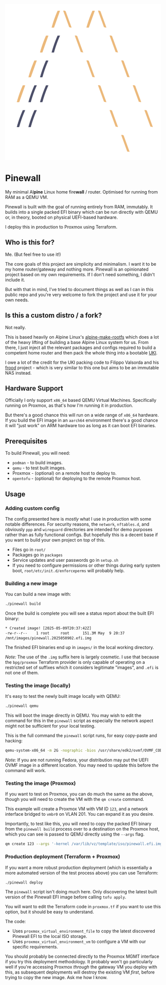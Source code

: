 ![Pinewall Logo](logo.svg)

# Pinewall
My minimal Al**pine** Linux home fire**wall** / router. Optimised for running from RAM as a QEMU VM.

Pinewall is built with the goal of running entirely from RAM, immutably. It builds into a single packed EFI binary which can be run directly with QEMU or, in theory, booted on physical UEFI-based hardware.

I deploy this in production to Proxmox using Terraform.

## Who is this for?
Me. (But feel free to use it!)

The core goals of this project are simplicity and minimalism. I want it to be my home router/gateway and nothing more. Pinewall is an opinionated project based on my own requirements. If I don't need something, I didn't include it.

But with that in mind, I've tried to document things as well as I can in this public repo and you're very welcome to fork the project and use it for your own needs.

## Is this a custom distro / a fork?
Not really.

This is based heavily on Alpine Linux's [alpine-make-rootfs](https://github.com/alpinelinux/alpine-make-rootfs) which does a lot of the heavy lifting of building a base Alpine Linux system for us. From there, I just inject all the relevant packages and configs required to build a competent home router and then pack the whole thing into a bootable [UKI](https://wiki.archlinux.org/title/Unified_kernel_image).

I owe a lot of the credit for the UKI packing code to Filippo Valsorda and his [frood](https://words.filippo.io/dispatches/frood/) project - which is very similar to this one but aims to be an immutable NAS instead.

## Hardware Support
Officially I only support `x86_64` based QEMU Virtual Machines. Specifically running on Proxmox, as that's how I'm running it in production.

But there's a good chance this will run on a wide range of `x86_64` hardware. If you build the EFI image in an `aarch64` environment there's a good chance it will "just work" on ARM hardware too as long as it can boot EFI binaries.

## Prerequisites
To build Pinewall, you will need:
* `podman` - to build images.
* `qemu` - to test built images.
* Proxmox - (optional) on a remote host to deploy to.
* `opentofu` - (optional) for deploying to the remote Proxmox host.

## Usage
### Adding custom config
The config presented here is _mostly_ what I use in production with some notable differences. For security reasons, the `network`, `nftables.d`, and obviously `ppp` and `wireguard` directories are intended for demo purposes rather than as fully functional configs. But hopefully this is a decent base if you want to build your own project on top of this.

* Files go in `root/`
* Packages go in `packages`
* Service updates and user passwords go in `setup.sh`
* If you need to configure permissions or other things during early system boot, `root/etc/init.d/enforceperms` will probably help.

### Building a new image
You can build a new image with:

```sh
./pinewall build
```

Once the build is complete you will see a status report about the built EFI binary:

```text
* Created image! [2025-05-09T20:37:42Z]
-rw-r--r--    1 root     root      151.3M May  9 20:37 /mnt/images/pinewall.2025050902.efi.img
```

The finished EFI binaries end up in `images/` in the local working directory.

_Note:_ The use of the `.img` suffix here is largely cosmetic. I use that because the `bpg/proxmox` Terraform provider is only capable of operating on a restricted set of suffixes which it considers legitimate "images", and `.efi` is not one of them.

### Testing the image (locally)
It's easy to test the newly built image locally with QEMU:

```sh
./pinewall qemu
```

This will boot the image directly in QEMU. You may wish to edit the command for this in the `pinewall` script as especially the network aspect might not be sufficient for your local testing.

This is the full command the `pinewall` script runs, for easy copy-paste and hacking:

```sh
qemu-system-x86_64 -m 2G -nographic -bios /usr/share/edk2/ovmf/OVMF_CODE.fd -kernel images/"$image" -device virtio-net,netdev=nic -netdev user,hostname=pinewall,id=nic
```

_Note:_ If you are not running Fedora, your distribution may put the UEFI OVMF image in a different location. You may need to update this before the command will work.

### Testing the image (Proxmox)
If you want to test on Proxmox, you can do much the same as the above, though you will need to create the VM with the `qm create` command.

This example will create a Proxmox VM with VM ID `123`, and a network interface bridged to `vmbr0` on VLAN 201. You can expand it as you desire.

Importantly, to test like this, you will need to copy the packed EFI binary from the `pinewall build` process over to a destination on the Proxmox host, which you can see is passed to QEMU directly using the `--args` flag.

```sh
qm create 123 --args '-kernel /var/lib/vz/template/iso/pinewall.efi.img' --balloon 0 --bios ovmf --cores 4 --memory 2048 --name pinewall -net0 virtio,bridge=vmbr0,tag=201 --onboot 1 -serial0 socket -vga serial0
```

### Production deployment (Terraform + Proxmox)
If you want a more robust production deployment (which is essentially a more automated version of the test process above) you can use Terraform:

```sh
./pinewall deploy
```

The `pinewall` script isn't doing much here. Only discovering the latest built version of the Pinewall EFI image before calling `tofu apply`.

You will want to edit the Terraform code in `proxmox.tf` if you want to use this option, but it should be easy to understand.

The code:
* Uses `proxmox_virtual_environment_file` to copy the latest discovered Pinewall EFI to the local ISO storage.
* Uses `proxmox_virtual_environment_vm` to configure a VM with our specific requirements.

You should probably be connected directly to the Proxmox MGMT interface if you try this deployment methodology. It probably won't go particularly well if you're accessing Proxmox _through_ the gateway VM you deploy with this, as subsequent deployments will destroy the existing VM _first_, before trying to copy the new image. Ask me how I know.
